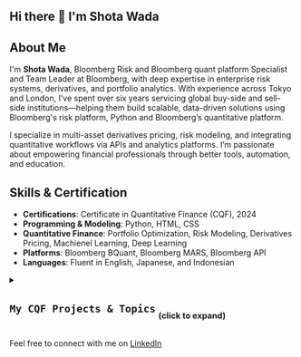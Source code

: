 ## Hi there 👋 I'm Shota Wada

## About Me
I'm **Shota Wada**, Bloomberg Risk and Bloomberg quant platform Specialist and Team Leader at Bloomberg, with deep expertise in enterprise risk systems, derivatives, and portfolio analytics. With experience across Tokyo and London, I’ve spent over six years servicing global buy-side and sell-side institutions—helping them build scalable, data-driven solutions using Bloomberg's risk platform, Python and Bloomberg’s quantitative platform.

I specialize in multi-asset derivatives pricing, risk modeling, and integrating quantitative workflows via APIs and analytics platforms. I’m passionate about empowering financial professionals through better tools, automation, and education.

## Skills & Certification
- **Certifications**: Certificate in Quantitative Finance (CQF), 2024
- **Programming & Modeling**: Python, HTML, CSS
- **Quantitative Finance**: Portfolio Optimization, Risk Modeling, Derivatives Pricing, Machienel Learning, Deep Learning
- **Platforms**: Bloomberg BQuant, Bloomberg MARS, Bloomberg API
- **Languages**: Fluent in English, Japanese, and Indonesian  

<details>
  <summary>
    <h2>
      <code>My CQF Projects & Topics</code>
      <sub><sub>(click to expand)</sub></sub>
    </h2>
  </summary>

### [Portfolio Optmial Allocation and Value-at-Risk (VaR)](https://github.com/shota-wada/optimal_portfolio_allocation)
- Derive and implement analytical solution for Global Minimum Variance (GMV) using Lagrangian optimization, and computed optimal asset allocation from provided volatility and correlation matrices.
- Extend mean-variance optimization to target 7% return, and analysed allocation and portfolio risk under scaled correlation regimes (x1.0, x1.3, x1.8), revealing amplification of high-correlation markets.
- Illustrated how Sharpre Ratios with vary with evaluation frequency (daily, monthly, and quarterly) and translated these into loss probabilities, to explain the illusion of increased risk with higher monitoring frequency.
- Backtesting by calculating 99% 10D VaR using rolling standard deviation, and identifying the breach events during market stress (COVID-19, 2020-2021 coorrection) and visualized comparative risk across indices.
- Replicated rolling standard deviation with EWMA volatility using λ = 0.72. Assessed how smoother volatility inputs impact VaR estimation and breach sensitivity.

### [Asian & Lookback Options Pricing](https://github.com/shota-wada/asian_lookback_option)
- Priced path dependent exotic options (Asian Option and Lookback Option) using the risk-neutral expectation of discounted payoff under Monte Carlo simulation.
- Implemented the **Euler–Maruyama scheme** to simulate asset price paths for both Asian and Lookback options.
- Used multiple scenarios to vary strike, volatility, and maturity to observe sensitivity in exotic option pricing.
- Compared and analyzed pricing differences across option types and simulation parameters.

### [Machiene Learning for Asset Prediction: Asset Trend Classification Using SVM](https://github.com/shota-wada/machiene_learning)
- Predict short-term return trend of a selected asset (binary: uptrend = 1, downtrend = 0).
- Focused on binomial classification, avoiding label formats like `[-1, 1]`.
- Constructed an SVM classifier with a custom feature set tailored to the chosen asset (e.g. equity, ETF, crypto).
- Demonstrated moderate predictive power on directional trends
- Explored trade-offs between overfitting and generalization through regularization and kernel choice
- Evaluated feature importance using recursive elimination and information gain
- Reinforced understanding of kernel methods, hyperparameter sensitivity, and data leakage risks in financial ML.
- Highlighted limitations of predicting short-term returns in efficient markets.
- Demonstrated full-stack ML implementation including model tuning, evaluation, and interpretation.

</details>

Feel free to connect with me on [LinkedIn](https://www.linkedin.com/in/shota-wada)


<!--
**shota-wada/shota-wada** is a ✨ _special_ ✨ repository because its `README.md` (this file) appears on your GitHub profile.

Here are some ideas to get you started:

- 🔭 I’m currently working on ...
- 🌱 I’m currently learning ...
- 👯 I’m looking to collaborate on ...
- 🤔 I’m looking for help with ...
- 💬 Ask me about ...
- 📫 How to reach me: ...
- 😄 Pronouns: ...
- ⚡ Fun fact: ...
-->
